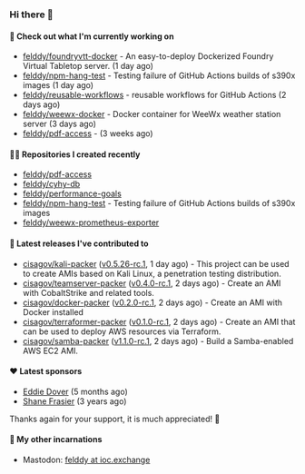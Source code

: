 ### Hi there 👋

#### 👷 Check out what I'm currently working on

- [felddy/foundryvtt-docker](https://github.com/felddy/foundryvtt-docker) - An easy-to-deploy Dockerized Foundry Virtual Tabletop server. (1 day ago)
- [felddy/npm-hang-test](https://github.com/felddy/npm-hang-test) - Testing failure of GitHub Actions builds of s390x images (1 day ago)
- [felddy/reusable-workflows](https://github.com/felddy/reusable-workflows) - reusable workflows for GitHub Actions (2 days ago)
- [felddy/weewx-docker](https://github.com/felddy/weewx-docker) - Docker container for WeeWx weather station server (3 days ago)
- [felddy/pdf-access](https://github.com/felddy/pdf-access) -  (3 weeks ago)

#### 👨‍💻 Repositories I created recently

- [felddy/pdf-access](https://github.com/felddy/pdf-access)
- [felddy/cyhy-db](https://github.com/felddy/cyhy-db)
- [felddy/performance-goals](https://github.com/felddy/performance-goals)
- [felddy/npm-hang-test](https://github.com/felddy/npm-hang-test) - Testing failure of GitHub Actions builds of s390x images
- [felddy/weewx-prometheus-exporter](https://github.com/felddy/weewx-prometheus-exporter)

#### 🚀 Latest releases I've contributed to

- [cisagov/kali-packer](https://github.com/cisagov/kali-packer) ([v0.5.26-rc.1](https://github.com/cisagov/kali-packer/releases/tag/v0.5.26-rc.1), 1 day ago) - This project can be used to create AMIs based on Kali Linux, a penetration testing distribution.
- [cisagov/teamserver-packer](https://github.com/cisagov/teamserver-packer) ([v0.4.0-rc.1](https://github.com/cisagov/teamserver-packer/releases/tag/v0.4.0-rc.1), 2 days ago) - Create an AMI with CobaltStrike and related tools.
- [cisagov/docker-packer](https://github.com/cisagov/docker-packer) ([v0.2.0-rc.1](https://github.com/cisagov/docker-packer/releases/tag/v0.2.0-rc.1), 2 days ago) - Create an AMI with Docker installed
- [cisagov/terraformer-packer](https://github.com/cisagov/terraformer-packer) ([v0.1.0-rc.1](https://github.com/cisagov/terraformer-packer/releases/tag/v0.1.0-rc.1), 2 days ago) - Create an AMI that can be used to deploy AWS resources via Terraform.
- [cisagov/samba-packer](https://github.com/cisagov/samba-packer) ([v1.1.0-rc.1](https://github.com/cisagov/samba-packer/releases/tag/v1.1.0-rc.1), 2 days ago) - Build a Samba-enabled AWS EC2 AMI.

#### ❤️ Latest sponsors
- [Eddie Dover](https://github.com/EddieDover) (5 months ago)
- [Shane Frasier](https://github.com/jsf9k) (3 years ago)

Thanks again for your support, it is much appreciated! 🙏

#### 🐋 My other incarnations
- Mastodon: <a rel="me" href="https://ioc.exchange/@felddy">felddy at ioc.exchange</a>
